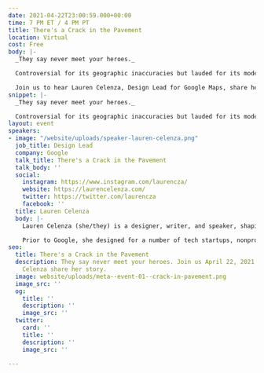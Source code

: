 ```yaml
---
date: 2021-04-22T23:00:59.000+00:00
time: 7 PM ET / 4 PM PT
title: There's a Crack in the Pavement
location: Virtual
cost: Free
body: |-
  _They say never meet your heroes._

  Controversial for its geographic inaccuracies but lauded for its modern simplicity, the 1972 New York City Subway Map, designed by Massimo Vignelli, was both a work of art and an inaccurate representation of the city. Lauren's story is a reflection of how often art represents its creator.

  Join us to hear Lauren Celenza, Design Lead for Google Maps, share her journey to become a map designer and the cracks she had to step over to get there.
snippet: |-
  _They say never meet your heroes._

  Controversial for its geographic inaccuracies but lauded for its modern simplicity, the 1972 New York City Subway Map, designed by Massimo Vignelli, was both a work of art and an inaccurate representation of the city. Lauren's story is a reflection of how often art represents its creator.
layout: event
speakers:
- image: "/website/uploads/speaker-lauren-celenza.png"
  job_title: Design Lead
  company: Google
  talk_title: There's a Crack in the Pavement
  talk_body: ''
  social:
    instagram: https://www.instagram.com/laurencza/
    website: https://laurencelenza.com/
    twitter: https://twitter.com/laurencza
    facebook: ''
  title: Lauren Celenza
  body: |-
    Lauren Celenza (she/they) is a designer, writer, and speaker, shaping technology towards more inclusion, equity, and humanity. She currently works as a Design Lead for Google Maps and is a member of the Alphabet Workers Union. She also teaches as an adjunct professor at universities across the world. Throughout her time at Google, she worked to create more equitable practices in the way maps and technology are shaped, ultimately shifting Google Maps from a technology exclusively made for cars to one made for motorbikes and public transportation.

    Prior to Google, she designed for a number of tech startups, nonprofits, and civic organizations, including The Gates Foundation and Citizen Schools. Her work has appeared in Forbes, The New York Times, BBC, and Quartz.
seo:
  title: There's a Crack in the Pavement
  description: They say never meet your heroes. Join us April 22, 2021 to hear Lauren
    Celenza share her story.
  image: website/uploads/meta--event-01--crack-in-pavement.png
  image_src: ''
  og:
    title: ''
    description: ''
    image_src: ''
  twitter:
    card: ''
    title: ''
    description: ''
    image_src: ''

---
```

